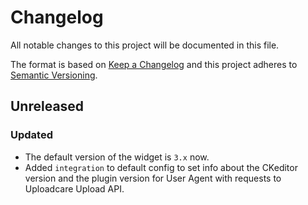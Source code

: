 # Changelog

All notable changes to this project will be documented in this file.

The format is based on [Keep a Changelog](http://keepachangelog.com/en/1.0.0/)
and this project adheres to [Semantic Versioning](http://semver.org/spec/v2.0.0.html).

## Unreleased

### Updated

* The default version of the widget is `3.x` now.
* Added `integration` to default config to set info
  about the CKeditor version and the plugin version
  for User Agent with requests to Uploadcare Upload API.
